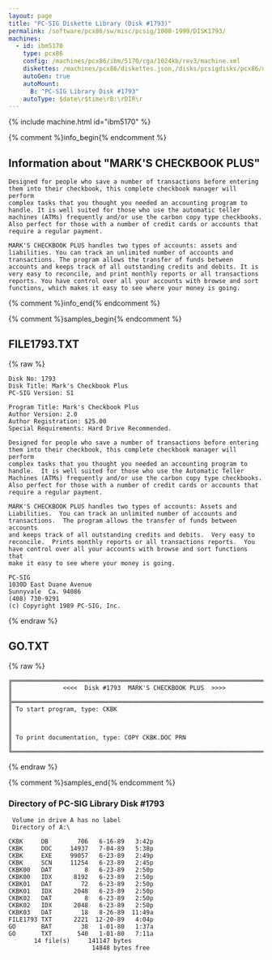 ```yaml
---
layout: page
title: "PC-SIG Diskette Library (Disk #1793)"
permalink: /software/pcx86/sw/misc/pcsig/1000-1999/DISK1793/
machines:
  - id: ibm5170
    type: pcx86
    config: /machines/pcx86/ibm/5170/cga/1024kb/rev3/machine.xml
    diskettes: /machines/pcx86/diskettes.json,/disks/pcsigdisks/pcx86/diskettes.json
    autoGen: true
    autoMount:
      B: "PC-SIG Library Disk #1793"
    autoType: $date\r$time\rB:\rDIR\r
---
```


{% include machine.html id="ibm5170" %}

{% comment %}info_begin{% endcomment %}

## Information about "MARK'S CHECKBOOK PLUS"

    Designed for people who save a number of transactions before entering
    them into their checkbook, this complete checkbook manager will perform
    complex tasks that you thought you needed an accounting program to
    handle. It is well suited for those who use the automatic teller
    machines (ATMs) frequently and/or use the carbon copy type checkbooks.
    Also perfect for those with a number of credit cards or accounts that
    require a regular payment.
    
    MARK'S CHECKBOOK PLUS handles two types of accounts: assets and
    liabilities. You can track an unlimited number of accounts and
    transactions. The program allows the transfer of funds between
    accounts and keeps track of all outstanding credits and debits. It is
    very easy to reconcile, and print monthly reports or all transactions
    reports. You have control over all your accounts with browse and sort
    functions, which makes it easy to see where your money is going.
{% comment %}info_end{% endcomment %}

{% comment %}samples_begin{% endcomment %}

## FILE1793.TXT

{% raw %}
```
Disk No: 1793                                                           
Disk Title: Mark's Checkbook Plus                                       
PC-SIG Version: S1                                                      
                                                                        
Program Title: Mark's Checkbook Plus                                    
Author Version: 2.0                                                     
Author Registration: $25.00                                             
Special Requirements: Hard Drive Recommended.                           
                                                                        
Designed for people who save a number of transactions before entering   
them into their checkbook, this complete checkbook manager will perform 
complex tasks that you thought you needed an accounting program to      
handle.  It is well suited for those who use the Automatic Teller       
Machines (ATMs) frequently and/or use the carbon copy type checkbooks.  
Also perfect for those with a number of credit cards or accounts that   
require a regular payment.                                              
                                                                        
MARK'S CHECKBOOK PLUS handles two types of accounts: Assets and         
Liabilities.  You can track an unlimited number of accounts and         
transactions.  The program allows the transfer of funds between accounts
and keeps track of all outstanding credits and debits.  Very easy to    
reconcile.  Prints monthly reports or all transactions reports.  You    
have control over all your accounts with browse and sort functions that 
make it easy to see where your money is going.                          
                                                                        
PC-SIG                                                                  
1030D East Duane Avenue                                                 
Sunnyvale  Ca. 94086                                                    
(408) 730-9291                                                          
(c) Copyright 1989 PC-SIG, Inc.                                         
```
{% endraw %}

## GO.TXT

{% raw %}
```
╔═════════════════════════════════════════════════════════════════════════╗
║              <<<<  Disk #1793  MARK'S CHECKBOOK PLUS  >>>>              ║
╠═════════════════════════════════════════════════════════════════════════╣
║ To start program, type: CKBK                                            ║
║                                                                         ║
║ To print documentation, type: COPY CKBK.DOC PRN                         ║
╚═════════════════════════════════════════════════════════════════════════╝
```
{% endraw %}

{% comment %}samples_end{% endcomment %}

### Directory of PC-SIG Library Disk #1793

     Volume in drive A has no label
     Directory of A:\

    CKBK     DB        706   6-16-89   3:42p
    CKBK     DOC     14937   7-04-89   5:38p
    CKBK     EXE     99057   6-23-89   2:49p
    CKBK     SCN     11254   6-23-89   2:45p
    CKBK00   DAT         8   6-23-89   2:50p
    CKBK00   IDX      8192   6-23-89   2:50p
    CKBK01   DAT        72   6-23-89   2:50p
    CKBK01   IDX      2048   6-23-89   2:50p
    CKBK02   DAT         8   6-23-89   2:50p
    CKBK02   IDX      2048   6-23-89   2:50p
    CKBK03   DAT        18   8-26-89  11:49a
    FILE1793 TXT      2221  12-20-89   4:04p
    GO       BAT        38   1-01-80   1:37a
    GO       TXT       540   1-01-80   7:11a
           14 file(s)     141147 bytes
                           14848 bytes free
